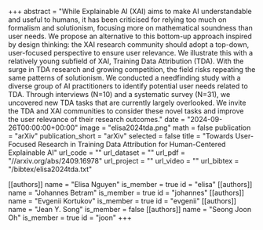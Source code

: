 +++
abstract = "While Explainable AI (XAI) aims to make AI understandable and useful to humans, it has been criticised for relying too much on formalism and solutionism, focusing more on mathematical soundness than user needs. We propose an alternative to this bottom-up approach inspired by design thinking: the XAI research community should adopt a top-down, user-focused perspective to ensure user relevance. We illustrate this with a relatively young subfield of XAI, Training Data Attribution (TDA). With the surge in TDA research and growing competition, the field risks repeating the same patterns of solutionism. We conducted a needfinding study with a diverse group of AI practitioners to identify potential user needs related to TDA. Through interviews (N=10) and a systematic survey (N=31), we uncovered new TDA tasks that are currently largely overlooked. We invite the TDA and XAI communities to consider these novel tasks and improve the user relevance of their research outcomes."
date = "2024-09-26T00:00:00+00:00"
image = "elisa2024tda.png"
math = false
publication = "arXiv"
publication_short = "arXiv"
selected = false
title = "Towards User-Focused Research in Training Data Attribution for Human-Centered Explainable AI"
url_code = ""
url_dataset = ""
url_pdf = "//arxiv.org/abs/2409.16978"
url_project = ""
url_video = ""
url_bibtex = "/bibtex/elisa2024tda.txt"


[[authors]]
    name = "Elisa Nguyen"
    is_member = true
    id = "elisa"
[[authors]]
    name = "Johannes Betram"
    is_member = true
    id = "johannes"
[[authors]]
    name = "Evgenii Kortukov"
    is_member = true
    id = "evgenii"
[[authors]]
    name = "Jean Y. Song"
    is_member = false
[[authors]]
    name = "Seong Joon Oh"
    is_member = true
    id = "joon"
+++
